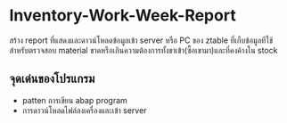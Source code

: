 # Inventory-Work-Week-Report
สร้าง report ที่แสดงและดาวน์โหลดข้อมูลเข้า server หรือ PC ของ ztable ที่เก็บข้อมูลทีใช้สำหรับตรวจสอบ material ขาดหรือเกินความต้องการทั้งขาเข้า(ซื้อเขามา)และที่คงค้างใน stock

## จุดเด่นของโปรแกรม
- patten การเขียน abap program 
- การดาวน์โหลดไฟล์ลงเครื่องและเข้า server
